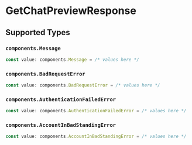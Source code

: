 # GetChatPreviewResponse


## Supported Types

### `components.Message`

```typescript
const value: components.Message = /* values here */
```

### `components.BadRequestError`

```typescript
const value: components.BadRequestError = /* values here */
```

### `components.AuthenticationFailedError`

```typescript
const value: components.AuthenticationFailedError = /* values here */
```

### `components.AccountInBadStandingError`

```typescript
const value: components.AccountInBadStandingError = /* values here */
```

